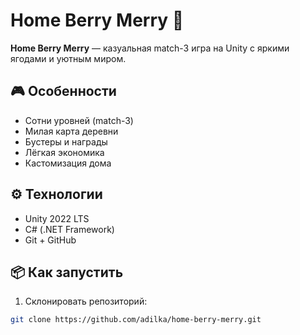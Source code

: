 # Home Berry Merry 🍓

**Home Berry Merry** — казуальная match-3 игра на Unity с яркими ягодами и уютным миром.

## 🎮 Особенности

- Сотни уровней (match-3)
- Милая карта деревни
- Бустеры и награды
- Лёгкая экономика
- Кастомизация дома

## ⚙️ Технологии

- Unity 2022 LTS
- C# (.NET Framework)
- Git + GitHub

## 📦 Как запустить

1. Склонировать репозиторий:
```bash
git clone https://github.com/adilka/home-berry-merry.git

